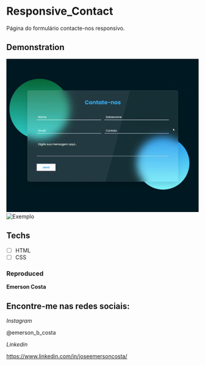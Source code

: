 # Responsive_Contact
 Página do formulário contacte-nos responsivo.

 ## Demonstration

 <img src="./img/result.gif" alt="Exemplo">
 <img src="./img/result1.png" alt="Exemplo">

 ## Techs

 * [ ] HTML
 * [ ] CSS
 
 ### Reproduced

 **Emerson Costa**

 ## Encontre-me nas redes sociais: 

 *Instagram*

 @emerson_b_costa

 *Linkedin*

 https://www.linkedin.com/in/joseemersoncosta/
